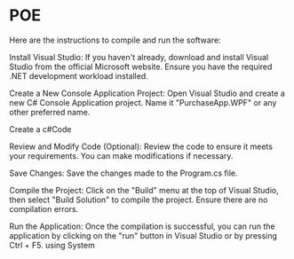 # POE
Here are the instructions to compile and run the software:

Install Visual Studio: If you haven't already, download and install Visual Studio from the official Microsoft website. Ensure you have the required .NET development workload installed.

Create a New Console Application Project: Open Visual Studio and create a new C# Console Application project. Name it "PurchaseApp.WPF" or any other preferred name.

Create a c#Code

Review and Modify Code (Optional): Review the code to ensure it meets your requirements. You can make modifications if necessary.

Save Changes: Save the changes made to the Program.cs file.

Compile the Project: Click on the "Build" menu at the top of Visual Studio, then select "Build Solution" to compile the project. Ensure there are no compilation errors.

Run the Application: Once the compilation is successful, you can run the application by clicking on the "run" button in Visual Studio or by pressing Ctrl + F5. using System
